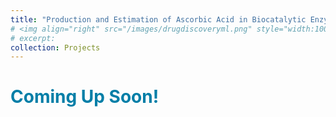 ```yaml
---
title: "Production and Estimation of Ascorbic Acid in Biocatalytic Enzyme from Citrus Fruit Peels for Bioremediation of Heavy Metals in Agricultural Fields and Utilization of Pseudomonas Chromate Reductase for Chromium Bioremediation"
# <img align="right" src="/images/drugdiscoveryml.png" style="width:100px;height:100px" />
# excerpt:
collection: Projects
---
```


# <span style="color:#007ea7"> Coming Up Soon!
